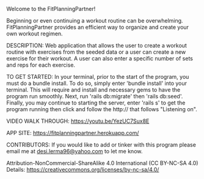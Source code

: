 Welcome to the FitPlanningPartner!

Beginning or even continuing a workout routine can be overwhelming. FitPlanningPartner provides an efficient way to organize and create your own workout regimen.

DESCRIPTION: Web application that allows the user to create a workout routine with exercises from the seeded data or a user can create a new exercise for their workout. A user can also enter a specific number of sets and reps for each exercise.

TO GET STARTED: In your terminal, prior to the start of the program, you must do a bundle install. To do so, simply enter 'bundle install' into your terminal. This will require and install and necessary gems to have the program run smoothly. Next, run 'rails db:migrate' then 'rails db:seed'. Finally, you may continue to starting the server, enter 'rails s' to get the program running then click and follow the http:// that follows "Listening on".


VIDEO WALK THROUGH: https://youtu.be/YezUC7Sux8E

APP SITE: https://fitplanningpartner.herokuapp.com/

CONTRIBUTORS: If you would like to add or tinker with this program please email me at desi.lerma96@yahoo.com to let me know.


Attribution-NonCommercial-ShareAlike 4.0 International (CC BY-NC-SA 4.0) Details: https://creativecommons.org/licenses/by-nc-sa/4.0/
